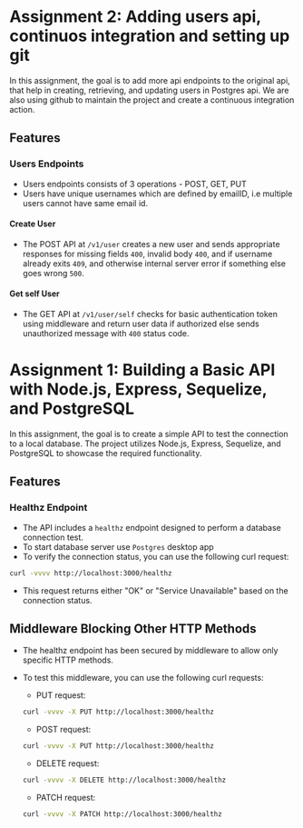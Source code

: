 # Assignment 2: Adding users api, continuos integration and setting up git

In this assignment, the goal is to add more api endpoints to the original api, that help in creating, retrieving, and updating users in Postgres api. We are also using github to maintain the project and create a continuous integration action.

## Features

### Users Endpoints

- Users endpoints consists of 3 operations - POST, GET, PUT
- Users have unique usernames which are defined by emailID, i.e multiple users cannot have same email id.

#### Create User
- The POST API at `/v1/user` creates a new user and sends appropriate responses for missing fields `400`, invalid body `400`, and if username already exits `409`, and otherwise internal server error if something else goes wrong `500`.

#### Get self User
- The GET API at `/v1/user/self` checks for basic authentication token using middleware and return user data if authorized else sends unauthorized message with `400` status code.

# Assignment 1: Building a Basic API with Node.js, Express, Sequelize, and PostgreSQL

In this assignment, the goal is to create a simple API to test the connection to a local database. The project utilizes Node.js, Express, Sequelize, and PostgreSQL to showcase the required functionality.

## Features

### Healthz Endpoint

- The API includes a `healthz` endpoint designed to perform a database connection test.
- To start database server use `Postgres` desktop app
- To verify the connection status, you can use the following curl request:

```bash
curl -vvvv http://localhost:3000/healthz
```

- This request returns either "OK" or "Service Unavailable" based on the connection status.

## Middleware Blocking Other HTTP Methods

- The healthz endpoint has been secured by middleware to allow only specific HTTP methods.
- To test this middleware, you can use the following curl requests:

  - PUT request:

  ```bash
  curl -vvvv -X PUT http://localhost:3000/healthz
  ```

  - POST request:

  ```bash
  curl -vvvv -X PUT http://localhost:3000/healthz
  ```

  - DELETE request:

  ```bash
  curl -vvvv -X DELETE http://localhost:3000/healthz
  ```

  - PATCH request:

  ```bash
  curl -vvvv -X PATCH http://localhost:3000/healthz
  ```

